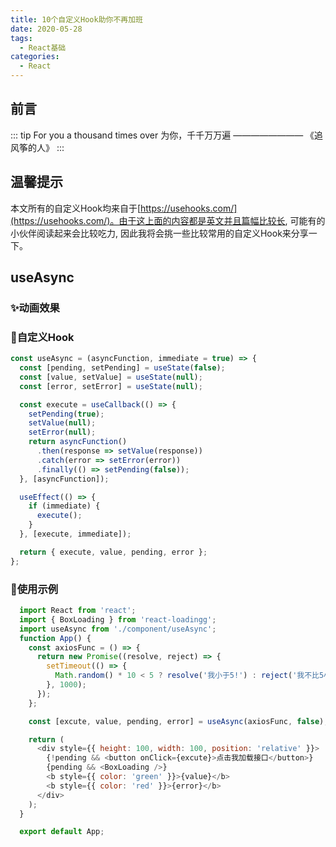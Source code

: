 ```yaml
---
title: 10个自定义Hook助你不再加班
date: 2020-05-28
tags:
  - React基础
categories:
  - React
---
```


## 前言
    
  ::: tip
  For you a thousand times over 为你，千千万万遍   ———————— 《追风筝的人》
  ::: 

## 温馨提示
 
  本文所有的自定义Hook均来自于[https://usehooks.com/](https://usehooks.com/)。由于这上面的内容都是英文并且篇幅比较长, 可能有的小伙伴阅读起来会比较吃力, 因此我将会挑一些比较常用的自定义Hook来分享一下。

## useAsync


### ✨动画效果



### 🚀自定义Hook
```js
const useAsync = (asyncFunction, immediate = true) => {
  const [pending, setPending] = useState(false);
  const [value, setValue] = useState(null);
  const [error, setError] = useState(null);

  const execute = useCallback(() => {
    setPending(true);
    setValue(null);
    setError(null);
    return asyncFunction()
      .then(response => setValue(response))
      .catch(error => setError(error))
      .finally(() => setPending(false));
  }, [asyncFunction]);

  useEffect(() => {
    if (immediate) {
      execute();
    }
  }, [execute, immediate]);

  return { execute, value, pending, error };
};
```

### 🌰使用示例

```js
  import React from 'react';
  import { BoxLoading } from 'react-loadingg';
  import useAsync from './component/useAsync';
  function App() {
    const axiosFunc = () => {
      return new Promise((resolve, reject) => {
        setTimeout(() => {
          Math.random() * 10 < 5 ? resolve('我小于5!') : reject('我不比5小!');
        }, 1000);
      });
    };

    const [excute, value, pending, error] = useAsync(axiosFunc, false);

    return (
      <div style={{ height: 100, width: 100, position: 'relative' }}>
        {!pending && <button onClick={excute}>点击我加载接口</button>}
        {pending && <BoxLoading />}
        <b style={{ color: 'green' }}>{value}</b>
        <b style={{ color: 'red' }}>{error}</b>
      </div>
    );
  }

  export default App;
```